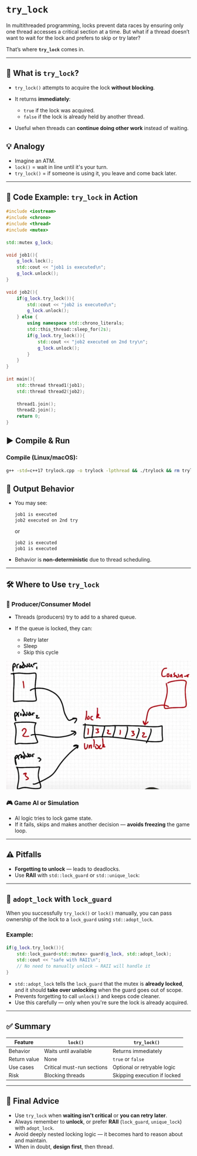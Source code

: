 # `try_lock`

In multithreaded programming, locks prevent data races by ensuring only one thread accesses a critical section at a time. But what if a thread doesn’t want to wait for the lock and prefers to skip or try later?

That’s where **`try_lock`** comes in.

---

## 🚦 What is `try_lock`?

* `try_lock()` attempts to acquire the lock **without blocking**.
* It returns **immediately**:

  * `true` if the lock was acquired.
  * `false` if the lock is already held by another thread.
* Useful when threads can **continue doing other work** instead of waiting.


## 💡 Analogy

- Imagine an ATM.
- `lock()` = wait in line until it's your turn.
- `try_lock()` = if someone is using it, you leave and come back later.

---

## 🧪 Code Example: `try_lock` in Action

```cpp
#include <iostream>
#include <chrono>
#include <thread>
#include <mutex>

std::mutex g_lock;

void job1(){
    g_lock.lock();
    std::cout << "job1 is executed\n";
    g_lock.unlock();
}

void job2(){
    if(g_lock.try_lock()){
        std::cout << "job2 is executed\n";
        g_lock.unlock();
    } else {
        using namespace std::chrono_literals;
        std::this_thread::sleep_for(2s);
        if(g_lock.try_lock()){
            std::cout << "job2 executed on 2nd try\n";
            g_lock.unlock();
        }
    }
}

int main(){
    std::thread thread1(job1);
    std::thread thread2(job2);

    thread1.join();
    thread2.join();
    return 0;
}
```

## ▶️ Compile & Run

### Compile (Linux/macOS):

```bash
g++ -std=c++17 trylock.cpp -o trylock -lpthread && ./trylock && rm trylock
```

## 🧠 Output Behavior

* You may see:

  ```
  job1 is executed
  job2 executed on 2nd try
  ```

  or

  ```
  job2 is executed
  job1 is executed
  ```
* Behavior is **non-deterministic** due to thread scheduling.

---

## 🛠️ Where to Use `try_lock`

### 🔁 Producer/Consumer Model

* Threads (producers) try to add to a shared queue.
* If the queue is locked, they can:

  * Retry later
  * Sleep
  * Skip this cycle

![](trylock.png)

### 🎮 Game AI or Simulation

* AI logic tries to lock game state.
* If it fails, skips and makes another decision — **avoids freezing** the game loop.

---

## ⚠️ Pitfalls

* **Forgetting to unlock** — leads to deadlocks.
* Use **RAII** with `std::lock_guard` or `std::unique_lock`:

---

## 🧰 `adopt_lock` with `lock_guard`

When you successfully `try_lock()` or `lock()` manually, you can pass ownership of the lock to a `lock_guard` using `std::adopt_lock`.

### Example:

```cpp
if(g_lock.try_lock()){
    std::lock_guard<std::mutex> guard(g_lock, std::adopt_lock);
    std::cout << "safe with RAII\n";
    // No need to manually unlock — RAII will handle it
}
```

* `std::adopt_lock` tells the `lock_guard` that the mutex is **already locked**, and it should **take over unlocking** when the guard goes out of scope.
* Prevents forgetting to call `unlock()` and keeps code cleaner.
* Use this carefully — only when you're sure the lock is already acquired.

---

## ✅ Summary

| Feature      | `lock()`                   | `try_lock()`                 |
| ------------ | -------------------------- | ---------------------------- |
| Behavior     | Waits until available      | Returns immediately          |
| Return value | None                       | `true` or `false`            |
| Use cases    | Critical must-run sections | Optional or retryable logic  |
| Risk         | Blocking threads           | Skipping execution if locked |

---

## 📌 Final Advice

* Use `try_lock` when **waiting isn't critical** or **you can retry later**.
* Always remember to **unlock**, or prefer **RAII** (`lock_guard`, `unique_lock`) with `adopt_lock`.
* Avoid deeply nested locking logic — it becomes hard to reason about and maintain.
* When in doubt, **design first**, then thread.
